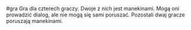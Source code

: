 #gra
Gra dla czterech graczy. Dwoje z nich jest manekinami. Mogą oni prowadzić dialog, ale nie mogą się sami poruszać. Pozostali dwaj gracze poruszają manekinami.
